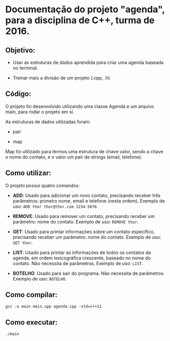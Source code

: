 # Documentação do projeto "agenda", para a disciplina de C++, turma de 2016.

## Objetivo:

* Usar as estruturas de dados aprendida para criar uma agenda baseada no terminal.

* Treinar mais a divisão de um projeto (.cpp, .h)

## Código:

O projeto foi desenvolvido utilizando uma classe Agenda e um arquivo main, para rodar o projeto em sí.

As estruturas de dados utilizadas foram:

* pair

* map

Map foi utilizado para termos uma estrutura de chave valor, sendo a chave o nome do contato, e o valor um pair de strings (email, telefone).

## Como utilizar:

O projeto possui quatro comandos:

* **ADD**: Usado para adicionar um novo contato, precisando receber três parâmetros: primeiro nome, email e telefone (nesta ordem). Exemplo de uso: ```ADD thor thor@thor.com 1234-5678```.

* **REMOVE**: Usado para remover um contato, precisando receber um parâmetro: nome do contato. Exemplo de uso: ```REMOVE thor```.

* **GET**: Usado para printar informações sobre um contato específico, precisando receber um parâmetro: nome do contato. Exemplo de uso: ```GET thor```.

* **LIST**: Usado para printar as informações de todos os contatos da agenda, em ordem lexicográfica crescente, baseado no nome do contato. Não necessita de parâmetros. Exemplo de uso: ```LIST```.

* **BOTELHO**: Usado para sair do programa. Não necessita de parâmetros. Exemplo de uso: ```BOTELHO```.

## Como compilar:

```gcc -o main main.cpp agenda.cpp -std=c++11```

## Como executar:

```./main```
